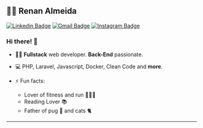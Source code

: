 
## :man_technologist: Renan Almeida

[![Linkedin Badge](https://img.shields.io/badge/-LinkedIn-blue?style=flat-square&logo=Linkedin&logoColor=white&link=https://www.linkedin.com/in/renanwebtec/)](https://www.linkedin.com/in/renanwebtec/)
[![Gmail Badge](https://img.shields.io/badge/-Gmail-c14438?style=flat-square&logo=Gmail&logoColor=white&link=mailto:renan.webtec@gmail.com)](mailto:renan.webtec@gmail.com)
[![Instagram Badge](https://img.shields.io/badge/-Instagram-BF008C?style=flat-square&logo=Instagram&logoColor=white&link=https://www.instagram.com/renanlmd)](https://www.instagram.com/renanlmd) 

### Hi there! 👋

- :man_technologist: **Fullstack** web developer. **Back-End** passionate.
- 💻 PHP, Laravel, Javascript, Docker, Clean Code and **more**.

- ⚡ Fun facts: 
  - Lover of fitness and run 🏋️‍🏃🏻
  - Reading Lover 📚
  - Father of pug 🐶  and cats 🐈 

---
